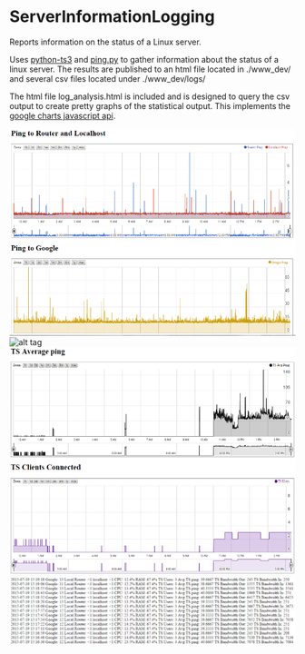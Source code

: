 # ServerInformationLogging
Reports information on the status of a Linux server. 

Uses <a href="https://github.com/nikdoof/python-ts3">python-ts3</a> and <a href="https://gist.github.com/pklaus/856268">ping.py</a> to gather information about the status of a linux server. The results are published to an html file located in ./www_dev/ and several csv files located under ./www_dev/logs/

The html file log_analysis.html is included and is designed to query the csv output to create pretty graphs of the statistical output. This implements the <a href="https://developers.google.com/chart/">google charts javascript api</a>.

![alt tag](https://raw.githubusercontent.com/Andrew-Dickinson/ServerInformationLogging/master/screenshots/Capture.PNG)
![alt tag](https://raw.githubusercontent.com/Andrew-Dickinson/ServerInformationLogging/master/screenshots/Capture2PNG)
![alt tag](https://raw.githubusercontent.com/Andrew-Dickinson/ServerInformationLogging/master/screenshots/Capture3.PNG)
![alt tag](https://raw.githubusercontent.com/Andrew-Dickinson/ServerInformationLogging/master/screenshots/Capture4.PNG)
